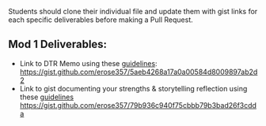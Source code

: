 Students should clone their individual file and update them with gist links for each specific deliverables before making a Pull Request. 

## Mod 1 Deliverables:
* Link to DTR Memo using these [guidelines](https://github.com/turingschool/career-development-curriculum/blob/master/module_one/dtr_guidelines_memo.md):
<https://gist.github.com/erose357/5aeb4268a17a0a00584d8009897ab2d2>
* Link to gist documenting your strengths & storytelling reflection using these [guidelines](https://github.com/turingschool/career-development-curriculum/blob/master/module_one/strengths_storytelling_reflection.md)
<https://gist.github.com/erose357/79b936c940f75cbbb79b3bad26f3cdda>
